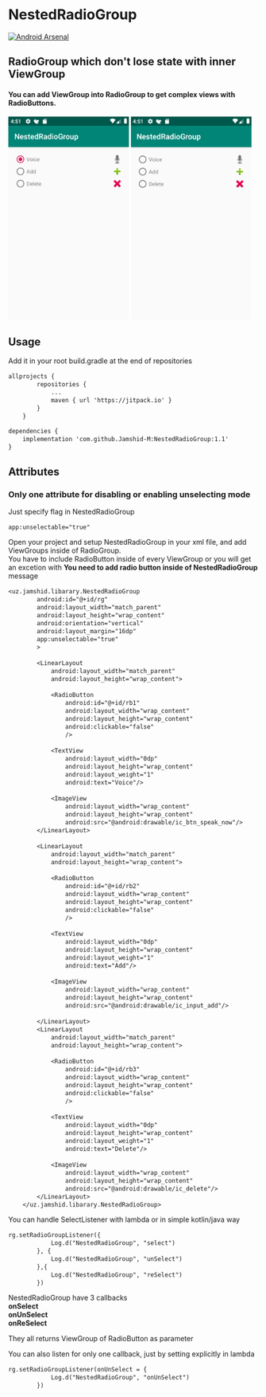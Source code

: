 # NestedRadioGroup

[![Android Arsenal]( https://img.shields.io/badge/Android%20Arsenal-NestedRadioGroup-green.svg?style=flat )]( https://android-arsenal.com/details/1/7925 )

## RadioGroup which don't lose state with inner ViewGroup

#### You can add ViewGroup into RadioGroup to get complex views with RadioButtons. </br>

<img src="https://github.com/Jamshid-M/NestedRadioGroup/blob/master/assets/select.png" height="408" width="243"> <img src="https://github.com/Jamshid-M/NestedRadioGroup/blob/master/assets/unselect.png" height="408" width="243">

## Usage

Add it in your root build.gradle at the end of repositories
```
allprojects {
		repositories {
			...
			maven { url 'https://jitpack.io' }
		}
	}
```
```
dependencies {
	implementation 'com.github.Jamshid-M:NestedRadioGroup:1.1'
}
```

## Attributes
### Only one attribute for disabling or enabling unselecting mode

Just specify flag in NestedRadioGroup
```
app:unselectable="true"
```

Open your project and setup NestedRadioGroup in your xml file, and add ViewGroups inside of RadioGroup.</br>
You have to include RadioButton inside of every ViewGroup or you will get an excetion with 
<b>You need to add radio button inside of NestedRadioGroup</b> message

```
<uz.jamshid.libarary.NestedRadioGroup
        android:id="@+id/rg"
        android:layout_width="match_parent"
        android:layout_height="wrap_content"
        android:orientation="vertical"
        android:layout_margin="16dp"
        app:unselectable="true"
        >

        <LinearLayout
            android:layout_width="match_parent"
            android:layout_height="wrap_content">

            <RadioButton
                android:id="@+id/rb1"
                android:layout_width="wrap_content"
                android:layout_height="wrap_content"
                android:clickable="false"
                />

            <TextView
                android:layout_width="0dp"
                android:layout_height="wrap_content"
                android:layout_weight="1"
                android:text="Voice"/>

            <ImageView
                android:layout_width="wrap_content"
                android:layout_height="wrap_content"
                android:src="@android:drawable/ic_btn_speak_now"/>
        </LinearLayout>

        <LinearLayout
            android:layout_width="match_parent"
            android:layout_height="wrap_content">

            <RadioButton
                android:id="@+id/rb2"
                android:layout_width="wrap_content"
                android:layout_height="wrap_content"
                android:clickable="false"
                />

            <TextView
                android:layout_width="0dp"
                android:layout_height="wrap_content"
                android:layout_weight="1"
                android:text="Add"/>

            <ImageView
                android:layout_width="wrap_content"
                android:layout_height="wrap_content"
                android:src="@android:drawable/ic_input_add"/>

        </LinearLayout>
        <LinearLayout
            android:layout_width="match_parent"
            android:layout_height="wrap_content">

            <RadioButton
                android:id="@+id/rb3"
                android:layout_width="wrap_content"
                android:layout_height="wrap_content"
                android:clickable="false"
                />

            <TextView
                android:layout_width="0dp"
                android:layout_height="wrap_content"
                android:layout_weight="1"
                android:text="Delete"/>

            <ImageView
                android:layout_width="wrap_content"
                android:layout_height="wrap_content"
                android:src="@android:drawable/ic_delete"/>
        </LinearLayout>
    </uz.jamshid.libarary.NestedRadioGroup>
```
    
You can handle SelectListener with lambda or in simple kotlin/java way</br>

```
rg.setRadioGroupListener({
            Log.d("NestedRadioGroup", "select")
        }, {
            Log.d("NestedRadioGroup", "unSelect")
        },{
            Log.d("NestedRadioGroup", "reSelect")
        })
```
    
NestedRadioGroup have 3 callbacks</br> 
<b>onSelect</br>
onUnSelect</br>
onReSelect</br></b>

They all returns ViewGroup of RadioButton as parameter

You can also listen for only one callback, just by setting explicitly in lambda
```
rg.setRadioGroupListener(onUnSelect = {
            Log.d("NestedRadioGroup", "onUnSelect")
        })
```


